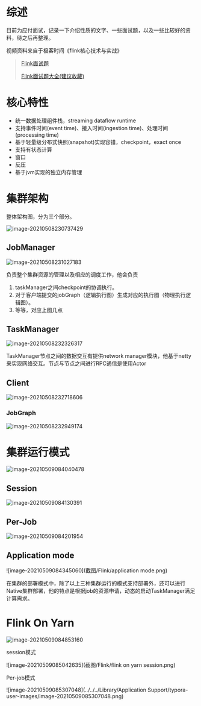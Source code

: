 # 综述

目前为应付面试，记录一下介绍性质的文字、一些面试题，以及一些比较好的资料，待之后再整理。

视频资料来自于极客时间《flink核心技术与实战》



> [Flink面试题](https://zhuanlan.zhihu.com/p/138101642)
>
> [Flink面试题大全(建议收藏)](https://blog.csdn.net/weixin_44439549/article/details/109012515)
>
> 



# 核心特性

- 统一数据处理组件栈，streaming dataflow runtime
- 支持事件时间(event time)、接入时间(ingestion time)、处理时间(processing time)
- 基于轻量级分布式快照(snapshot)实现容错，checkpoint，exact once
- 支持有状态计算
- 窗口
- 反压
- 基于jvm实现的独立内存管理



# 集群架构

整体架构图，分为三个部分。

![image-20210508230737429](截图/Flink/整体架构图.png)



## JobManager

<img src="截图/Flink/JobManager架构图.png" alt="image-20210508231027183"  />

负责整个集群资源的管理以及相应的调度工作，他会负责

1. taskManager之间checkpoint的协调执行。
2. 对于客户端提交的jobGraph（逻辑执行图）生成对应的执行图（物理执行逻辑图）。
3. 等等，对应上图几点





## TaskManager

![image-20210508232326317](截图/Flink/TaskManager架构图.png)

TaskManager节点之间的数据交互有提供network manager模块，他基于netty来实现网络交互。节点与节点之间进行RPC通信是使用Actor



## Client

![image-20210508232718606](截图/Flink/Client架构图.png)

### JobGraph

![image-20210508232949174](截图/Flink/JobGraph结构图.png)



# 集群运行模式

![image-20210509084040478](截图/Flink/集群运行模式.png)

## Session

![image-20210509084130391](截图/Flink/session模式.png)

## Per-Job

![image-20210509084201954](截图/Flink/per-job模式.png)

## Application mode

![image-20210509084345060](截图/Flink/application mode.png)



在集群的部署模式中，除了以上三种集群运行的模式支持部署外，还可以进行Native集群部署，他的特点是根据job的资源申请，动态的启动TaskManager满足计算需求。	



# Flink On Yarn

![image-20210509084853160](截图/Flink/yarn集群架构原理.png)



session模式

![image-20210509085042635](截图/Flink/flink on yarn session.png)



Per-job模式

![image-20210509085307048](../../../Library/Application Support/typora-user-images/image-20210509085307048.png)